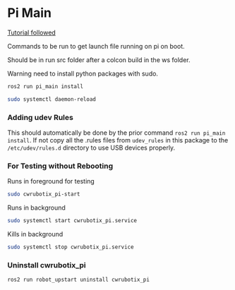 # Pi Main

[Tutorial followed](https://roboticsbackend.com/make-ros-launch-start-on-boot-with-robot_upstart/)

Commands to be run to get launch file running on pi on boot.

Should be in run src folder after a colcon build in the ws folder.

Warning need to install python packages with sudo.

```bash
ros2 run pi_main install 
```

```bash
sudo systemctl daemon-reload
```

### Adding udev Rules

This should automatically be done by the prior command `ros2 run pi_main install`. If not copy all the .rules files from `udev_rules` in this package to the `/etc/udev/rules.d` directory to use USB devices properly.

### For Testing without Rebooting

Runs in foreground for testing

```bash
sudo cwrubotix_pi-start
```

Runs in background

```bash
sudo systemctl start cwrubotix_pi.service
```

Kills in background

```bash
sudo systemctl stop cwrubotix_pi.service
```

### Uninstall cwrubotix_pi

```bash
ros2 run robot_upstart uninstall cwrubotix_pi
```
